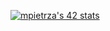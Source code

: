 [![mpietrza's 42 stats](https://badge.mediaplus.ma/darkblue/mpietrza?1337Badge=off&UM6P=off)](https://github.com/oakoudad/badge42)
